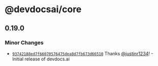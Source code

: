 # @devdocsai/core

## 0.19.0

### Minor Changes

- [`93742188ed7f66070576475dea8d7fb673d66510`](https://github.com/devdocsorg/devdocsai-js/commit/93742188ed7f66070576475dea8d7fb673d66510) Thanks [@justinr1234](https://github.com/justinr1234)! - Initial release of devdocs.ai
